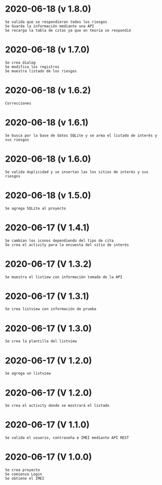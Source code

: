 # 2020-06-18 (v 1.8.0)
    Se valida que se respondieran todos los riesgos
    Se Guarda la información mediante una API
    Se recarga la tabla de citas ya que en teoria se respondió
# 2020-06-18 (v 1.7.0)
    Se crea dialog
    Se modifica los registros
    Se muestra listado de los riesgos
# 2020-06-18 (v 1.6.2)
    Correcciones
# 2020-06-18 (v 1.6.1)
    Se busca por la base de datos SQLite y se arma el listado de interés y sus riesgos
# 2020-06-18 (v 1.6.0)
    Se valida duplicidad y se insertan las los sitios de interés y sus riesgos
# 2020-06-18 (v 1.5.0)
    Se agrega SQLite al proyecto
# 2020-06-17 (V 1.4.1)
    Se cambian los iconos dependiendo del tipo de cita
    Se crea el activity para la encuesta del sitio de interés
# 2020-06-17 (V 1.3.2)
    Se muestra el listiew con información tomada de la API
# 2020-06-17 (V 1.3.1)
    Se crea listview con información de prueba
# 2020-06-17 (V 1.3.0)
    Se crea la plantilla del listview
# 2020-06-17 (V 1.2.0)
    Se agrega un listview
# 2020-06-17 (V 1.2.0)
    Se crea el activity donde se mostrará el listado
# 2020-06-17 (V 1.1.0)
    Se valida el usuario, contraseña e IMEI mediante API REST
# 2020-06-17 (V 1.0.0)
    Se crea proyecto
    Se comienza Login
    Se obtiene el IMEI